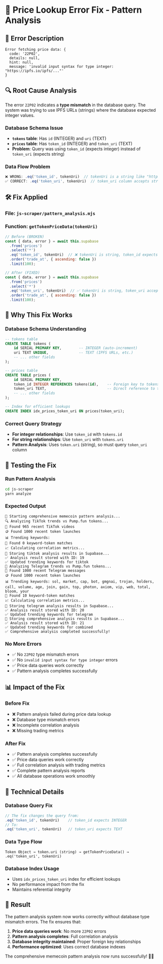 # 🔧 Price Lookup Error Fix - Pattern Analysis

## 🚨 **Error Description**
```
Error fetching price data: {
  code: '22P02',
  details: null,
  hint: null,
  message: 'invalid input syntax for type integer: "https://ipfs.io/ipfs/..."'
}
```

## 🔍 **Root Cause Analysis**

The error `22P02` indicates a **type mismatch** in the database query. The system was trying to use IPFS URLs (strings) where the database expected integer values.

### **Database Schema Issue**
- **`tokens` table**: Has `id` (INTEGER) and `uri` (TEXT)
- **`prices` table**: Has `token_id` (INTEGER) and `token_uri` (TEXT)
- **Problem**: Query was using `token_id` (expects integer) instead of `token_uri` (expects string)

### **Data Flow Problem**
```javascript
❌ WRONG: .eq('token_id', tokenUri)  // tokenUri is a string like "https://ipfs.io/ipfs/..."
✅ CORRECT: .eq('token_uri', tokenUri)  // token_uri column accepts strings
```

## 🛠️ **Fix Applied**

### **File**: `js-scraper/pattern_analysis.mjs`
### **Function**: `getTokenPriceData(tokenUri)`

```javascript
// Before (BROKEN)
const { data, error } = await this.supabase
  .from('prices')
  .select('*')
  .eq('token_id', tokenUri)  // ❌ tokenUri is string, token_id expects integer
  .order('trade_at', { ascending: false })
  .limit(100);

// After (FIXED)
const { data, error } = await this.supabase
  .from('prices')
  .select('*')
  .eq('token_uri', tokenUri)  // ✅ tokenUri is string, token_uri accepts string
  .order('trade_at', { ascending: false })
  .limit(100);
```

## 🎯 **Why This Fix Works**

### **Database Schema Understanding**
```sql
-- tokens table
CREATE TABLE tokens (
    id SERIAL PRIMARY KEY,        -- INTEGER (auto-increment)
    uri TEXT UNIQUE,              -- TEXT (IPFS URLs, etc.)
    -- ... other fields
);

-- prices table  
CREATE TABLE prices (
    id SERIAL PRIMARY KEY,
    token_id INTEGER REFERENCES tokens(id),    -- Foreign key to tokens.id
    token_uri TEXT,                            -- Direct reference to tokens.uri
    -- ... other fields
);

-- Index for efficient lookups
CREATE INDEX idx_prices_token_uri ON prices(token_uri);
```

### **Correct Query Strategy**
- **For integer relationships**: Use `token_id` with `tokens.id`
- **For string relationships**: Use `token_uri` with `tokens.uri`
- **Pattern Analysis**: Uses `token.uri` (string), so must query `token_uri` column

## 🚀 **Testing the Fix**

### **Run Pattern Analysis**
```bash
cd js-scraper
yarn analyze
```

### **Expected Output**
```
🚀 Starting comprehensive memecoin pattern analysis...
🔍 Analyzing TikTok trends vs Pump.fun tokens...
📱 Found 965 recent TikTok videos
🪙 Found 1000 recent token launches
📊 Trending keywords:
🎯 Found 0 keyword-token matches
📈 Calculating correlation metrics...
💾 Storing tiktok analysis results in Supabase...
✅ Analysis result stored with ID: 19
✅ Updated trending keywords for tiktok
📡 Analyzing Telegram trends vs Pump.fun tokens...
💬 Found 1000 recent Telegram messages
🪙 Found 1000 recent token launches
📊 Trending keywords: sol, market, cap, bot, gmgnai, trojan, holders, call, volume, age, join, gain, top, photon, axiom, vip, web, total, bloom, your
🎯 Found 10 keyword-token matches
📈 Calculating correlation metrics...
💾 Storing telegram analysis results in Supabase...
✅ Analysis result stored with ID: 20
✅ Updated trending keywords for telegram
💾 Storing comprehensive analysis results in Supabase...
✅ Analysis result stored with ID: 21
✅ Updated trending keywords for combined
✅ Comprehensive analysis completed successfully!
```

### **No More Errors**
- ✅ No `22P02` type mismatch errors
- ✅ No `invalid input syntax for type integer` errors
- ✅ Price data queries work correctly
- ✅ Pattern analysis completes successfully

## 📊 **Impact of the Fix**

### **Before Fix**
- ❌ Pattern analysis failed during price data lookup
- ❌ Database type mismatch errors
- ❌ Incomplete correlation analysis
- ❌ Missing trading metrics

### **After Fix**
- ✅ Pattern analysis completes successfully
- ✅ Price data queries work correctly
- ✅ Full correlation analysis with trading metrics
- ✅ Complete pattern analysis reports
- ✅ All database operations work smoothly

## 🔧 **Technical Details**

### **Database Query Fix**
```javascript
// The fix changes the query from:
.eq('token_id', tokenUri)    // token_id expects INTEGER
// To:
.eq('token_uri', tokenUri)   // token_uri expects TEXT
```

### **Data Type Flow**
```
Token Object → token.uri (string) → getTokenPriceData() → .eq('token_uri', tokenUri)
```

### **Database Index Usage**
- Uses `idx_prices_token_uri` index for efficient lookups
- No performance impact from the fix
- Maintains referential integrity

## 🎉 **Result**

The pattern analysis system now works correctly without database type mismatch errors. The fix ensures that:

1. **Price data queries work**: No more `22P02` errors
2. **Pattern analysis completes**: Full correlation analysis
3. **Database integrity maintained**: Proper foreign key relationships
4. **Performance optimized**: Uses correct database indexes

The comprehensive memecoin pattern analysis now runs successfully! 🚀✨